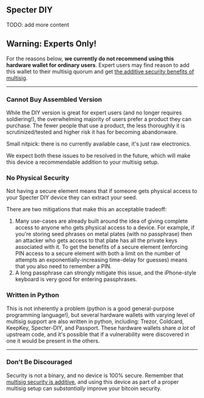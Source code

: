 ## Specter DIY

TODO: add more content

## Warning: Experts Only!
For the reasons below, **we currently do not recommend using this hardware wallet for ordinary users**.
Expert users may find reason to add this wallet to their multisig quorum and get [the additive security benefits of multisig](#why-multisig).

---


### Cannot Buy Assembled Version
While the DIY version is great for expert users (and no longer requires soldiering!), the overwhelming majority of users prefer a product they can purchase.
The fewer people that use a product, the less thoroughly it is scrutinized/tested and higher risk it has for becoming abandonware.

Small nitpick: there is no currently available case, it's just raw electronics.

We expect both these issues to be resolved in the future, which will make this device a recommendable addition to your multisig setup.

### No Physical Security
Not having a secure element means that if someone gets physical access to your Specter DIY device they can extract your seed.

There are two mitigations that make this an acceptable tradeoff: 

1. Many use-cases are already built around the idea of giving complete access to anyone who gets physical access to a device.
	For example, if you're storing seed phrases on metal plates (with no passphrase) then an attacker who gets access to that plate has all the private keys associated with it.
	To get the benefits of a secure element (enforcing PIN access to a secure element with both a limit on the number of attempts an exponentially-increasing time-delay for guesses) means that you also need to remember a PIN.
1. A long passphrase can strongly mitigate this issue, and the iPhone-style keyboard is very good for entering passphrases.

### Written in Python
This is not inherently a problem (python is a good general-purpose programming language!), but several hardware wallets with varying level of multisig support are also written in python, including: Trezor, Coldcard, KeepKey, Specter-DIY, and Passport.
These hardware wallets share *a lot* of upstream code, and it's possible that if a vulnerability were discovered in one it would be present in the others.


---

### Don't Be Discouraged
Security is not a binary, and no device is 100% secure.
Remember that [multisig security is additive](#why-multisig), and using this device as part of a proper multisig setup can *substantially* improve your bitcoin security.

